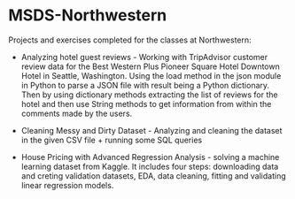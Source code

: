 # MSDS-Northwestern
Projects and exercises completed for the classes at Northwestern:

 - Analyzing hotel guest reviews - Working with TripAdvisor customer review data for the Best Western Plus Pioneer Square Hotel Downtown Hotel in Seattle, Washington. Using the load method in the json module in Python to parse a JSON file with result being a Python dictionary. Then by using dictionary methods extracting the list of reviews for the hotel and then use String methods to get information from within the comments made by the users.

- Cleaning Messy and Dirty Dataset - Analyzing and cleaning the dataset in the given CSV file + running some SQL queries
- House Pricing with Advanced Regression Analysis - solving a machine learning dataset from Kaggle. It includes four steps: downloading data and creting validation datasets, EDA, data cleaning, fitting and validating linear regression models.
